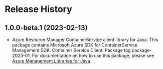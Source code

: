 # Release History

## 1.0.0-beta.1 (2023-02-13)

- Azure Resource Manager ContainerService client library for Java. This package contains Microsoft Azure SDK for ContainerService Management SDK. Container Service Client. Package tag package-2023-01. For documentation on how to use this package, please see [Azure Management Libraries for Java](https://aka.ms/azsdk/java/mgmt).

